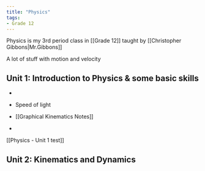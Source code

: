 ```yaml
---
title: "Physics"
tags:
- Grade 12
---
```


Physics is my 3rd period class in [[Grade 12]] taught by [[Christopher Gibbons|Mr.Gibbons]] 

A lot of stuff with motion and velocity

## Unit 1: Introduction to Physics & some basic skills

- 
- Speed of light 

- [[Graphical Kinematics Notes]]
- 

[[Physics - Unit 1 test]]

##  Unit 2: Kinematics and Dynamics

